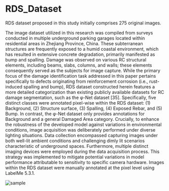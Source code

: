 # RDS_Dataset
RDS dataset proposed in this study initially comprises 275 original images. 

The image dataset utilized in this research was compiled from surveys conducted in multiple underground parking garages located within residential areas in Zhejiang Province, China. These subterranean structures are frequently exposed to a humid coastal environment, which has resulted in extensive concrete degradation, primarily manifested as bump and spalling. Damage was observed on various RC structural elements, including beams, slabs, columns, and walls; these elements consequently served as the subjects for image capture.
While the primary focus of the damage identification task addressed in this paper pertains specifically to defects originating from reinforcement corrosion (i.e., rust-induced spalling and bump), RDS dataset constructed herein features a more detailed categorization than existing publicly available datasets for RC damage segmentation, such as the φ-Net dataset [35]. Specifically, five distinct classes were annotated pixel-wise within the RDS dataset: (1) Background, (2) Structure surface, (3) Spalling, (4) Exposed Rebar, and (5) Bump. In contrast, the φ-Net dataset only provides annotations for Background and a general Damaged Area category.
Crucially, to enhance the robustness of the developed model against variations in environmental conditions, image acquisition was deliberately performed under diverse lighting situations. Data collection encompassed capturing images under both well-lit ambient conditions and challenging dimly lit scenarios characteristic of underground spaces. Furthermore, multiple distinct imaging devices were employed during the data acquisition process. This strategy was implemented to mitigate potential variations in model performance attributable to sensitivity to specific camera hardware. Images within the RDS dataset were manually annotated at the pixel level using LabelMe 5.3.1. 

![sample](https://github.com/user-attachments/assets/5cf67b63-769c-4aef-b8af-b3267fd46f86)


